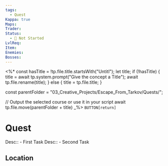 ```yaml
---
tags:
  - Quest
Kappa: true
Maps: 
Trader: 
Status:
  - 🛑 Not Started
LvlReq: 
Item: 
Enemies: 
Bosses:
---
```

<%*
const hasTitle = !tp.file.title.startsWith("Untitl");
let title;
if (!hasTitle) {
	title = await tp.system.prompt("Give the concept a Title");
	await tp.file.rename(title);
} else {
	title = tp.file.title;
}

const parentFolder = "03_Creative_Projects/Escape_From_Tarkov/Quests/";

// Output the selected course or use it in your script
await tp.file.move(parentFolder + title)
_%>
`BUTTON[return]`
# Quest

Desc:: - First Task
Desc:: - Second Task
## Location

